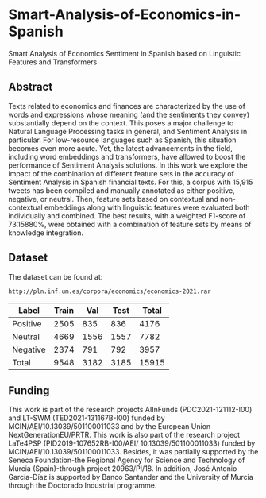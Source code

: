 # Smart-Analysis-of-Economics-in-Spanish
Smart Analysis of Economics Sentiment in Spanish based on Linguistic Features and Transformers


## Abstract
Texts related to economics and finances are characterized by the use of words and expressions whose meaning (and the sentiments they convey) substantially depend on the context. This poses a major challenge to Natural Language Processing tasks in general, and Sentiment Analysis in particular. For low-resource languages such as Spanish, this situation becomes even more acute. Yet, the latest advancements in the field, including word embeddings and transformers, have allowed to boost the performance of Sentiment Analysis solutions. In this work we explore the impact of the combination of different feature sets in the accuracy of Sentiment Analysis in Spanish financial texts. For this, a corpus with 15,915 tweets has been compiled and manually annotated as either positive, negative, or neutral. Then, feature sets based on contextual and non-contextual embeddings along with linguistic features were evaluated both individually and combined. The best results, with a weighted F1-score of 73.15880%, were obtained with a combination of feature sets by means of knowledge integration.


## Dataset
The dataset can be found at: 
```
http://pln.inf.um.es/corpora/economics/economics-2021.rar
```

| Label    | Train | Val  | Test | Total |
|----------|-------|------|------|-------|
| Positive | 2505  | 835  | 836  | 4176  |
| Neutral  | 4669  | 1556 | 1557 | 7782  |
| Negative | 2374  | 791  | 792  | 3957  |
| Total    | 9548  | 3182 | 3185 | 15915 |



## Funding
This work is part of the research projects AIInFunds (PDC2021-121112-I00) and LT-SWM (TED2021-131167B-I00) funded by MCIN/AEI/10.13039/501100011033 and by the European Union NextGenerationEU/PRTR. This work is also part of the research project LaTe4PSP (PID2019-107652RB-I00/AEI/ 10.13039/501100011033) funded by MCIN/AEI/10.13039/501100011033. Besides, it was partially supported by the Seneca Foundation-the Regional Agency for Science and Technology of Murcia (Spain)-through project 20963/PI/18. In addition, José Antonio García-Díaz is supported by Banco Santander and the University of Murcia through the Doctorado Industrial programme.
